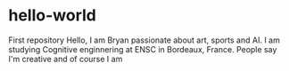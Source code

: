 # hello-world
First repository
Hello, I am Bryan passionate about art, sports and AI. I am studying Cognitive enginnering at ENSC in Bordeaux, France.
People say I'm creative and of course I am
